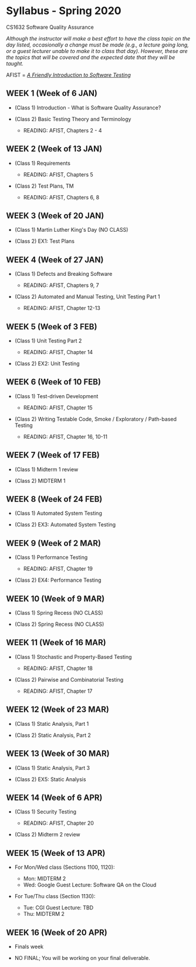 # Syllabus - Spring 2020
CS1632 Software Quality Assurance

_Although the instructor will make a best effort to have the class topic on the day listed, occasionally a change must be made (e.g., a lecture going long, or a guest lecturer unable to make it to class that day).  However, these are the topics that will be covered and the expected date that they will be taught._

AFIST = [_A Friendly Introduction to Software Testing_](software-quality-assurance-textbook.pdf)

## WEEK 1 (Week of 6 JAN)
* (Class 1) Introduction - What is Software Quality Assurance?

* (Class 2)  Basic Testing Theory and Terminology
  * READING: AFIST, Chapters 2 - 4

## WEEK 2 (Week of 13 JAN)

* (Class 1) Requirements
  * READING: AFIST, Chapters 5

* (Class 2) Test Plans, TM
  * READING: AFIST, Chapters 6, 8

## WEEK 3 (Week of 20 JAN)
  
* (Class 1) Martin Luther King's Day (NO CLASS)

* (Class 2) EX1: Test Plans

## WEEK 4 (Week of 27 JAN)

* (Class 1) Defects and Breaking Software
  * READING: AFIST, Chapters 9, 7
  
* (Class 2) Automated and Manual Testing, Unit Testing Part 1
  * READING: AFIST, Chapter 12-13


## WEEK 5 (Week of 3 FEB)

* (Class 1) Unit Testing Part 2
  * READING: AFIST, Chapter 14
 
* (Class 2) EX2: Unit Testing

## WEEK 6 (Week of 10 FEB)

* (Class 1) Test-driven Development
  * READING: AFIST, Chapter 15

* (Class 2) Writing Testable Code, Smoke / Exploratory / Path-based Testing
  * READING: AFIST, Chapter 16, 10-11

## WEEK 7 (Week of 17 FEB)

* (Class 1) Midterm 1 review

* (Class 2) MIDTERM 1

## WEEK 8 (Week of 24 FEB)

* (Class 1) Automated System Testing

* (Class 2) EX3: Automated System Testing

## WEEK 9 (Week of 2 MAR)

* (Class 1) Performance Testing
  * READING: AFIST, Chapter 19
  
* (Class 2) EX4: Performance Testing

## WEEK 10 (Week of 9 MAR)

* (Class 1) Spring Recess (NO CLASS)

* (Class 2) Spring Recess (NO CLASS)

## WEEK 11 (Week of 16 MAR)

* (Class 1) Stochastic and Property-Based Testing
  * READING: AFIST, Chapter 18

* (Class 2) Pairwise and Combinatorial Testing
  * READING: AFIST, Chapter 17

## WEEK 12 (Week of 23 MAR)

* (Class 1) Static Analysis, Part 1

* (Class 2) Static Analysis, Part 2

## WEEK 13 (Week of 30 MAR)

* (Class 1) Static Analysis, Part 3

* (Class 2) EX5: Static Analysis

## WEEK 14 (Week of 6 APR)

* (Class 1) Security Testing
  * READING: AFIST, Chapter 20

* (Class 2) Midterm 2 review

## WEEK 15 (Week of 13 APR)

* For Mon/Wed class (Sections 1100, 1120):
  * Mon: MIDTERM 2
  * Wed: Google Guest Lecture: Software QA on the Cloud

* For Tue/Thu class (Section 1130):
  * Tue: CGI Guest Lecture: TBD
  * Thu: MIDTERM 2

## WEEK 16 (Week of 20 APR)

* Finals week

* NO FINAL; You will be working on your final deliverable.

